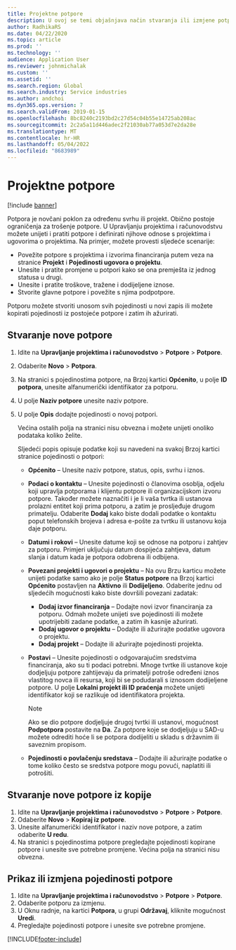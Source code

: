 ```yaml
---
title: Projektne potpore
description: U ovoj se temi objašnjava način stvaranja ili izmjene potpore.
author: RadhikaRS
ms.date: 04/22/2020
ms.topic: article
ms.prod: ''
ms.technology: ''
audience: Application User
ms.reviewer: johnmichalak
ms.custom: ''
ms.assetid: ''
ms.search.region: Global
ms.search.industry: Service industries
ms.author: andchoi
ms.dyn365.ops.version: 7
ms.search.validFrom: 2019-01-15
ms.openlocfilehash: 8bc8240c2193bd2c27d54c04b55e14725ab208ac
ms.sourcegitcommit: 2c2a5a11d446adec2f21030ab77a053d7e2da28e
ms.translationtype: MT
ms.contentlocale: hr-HR
ms.lasthandoff: 05/04/2022
ms.locfileid: "8683989"
---
```

# <a name="project-grants"></a>Projektne potpore

[!include [banner](../includes/banner.md)]

Potpora je novčani poklon za određenu svrhu ili projekt. Obično postoje ograničenja za trošenje potpore. U Upravljanju projektima i računovodstvu možete unijeti i pratiti potpore i definirati njihove odnose s projektima i ugovorima o projektima. Na primjer, možete provesti sljedeće scenarije:

- Povežite potpore s projektima i izvorima financiranja putem veza na stranice **Projekt** i **Pojedinosti ugovora o projektu**.
- Unesite i pratite promjene u potpori kako se ona premješta iz jednog statusa u drugi.
- Unesite i pratite troškove, tražene i dodijeljene iznose.
- Stvorite glavne potpore i povežite s njima podpotpore.

Potporu možete stvoriti unosom svih pojedinosti u novi zapis ili možete kopirati pojedinosti iz postojeće potpore i zatim ih ažurirati.

## <a name="create-a-new-grant"></a>Stvaranje nove potpore

1. Idite na **Upravljanje projektima i računovodstvo** \> **Potpore** \> **Potpore**.
2. Odaberite **Novo** \> **Potpora**.
3. Na stranici s pojedinostima potpore, na Brzoj kartici **Općenito**, u polje **ID potpora**, unesite alfanumerički identifikator za potporu.
4. U polje **Naziv potpore** unesite naziv potpore.
5. U polje **Opis** dodajte pojedinosti o novoj potpori.

    Većina ostalih polja na stranici nisu obvezna i možete unijeti onoliko podataka koliko želite.

    Sljedeći popis opisuje podatke koji su navedeni na svakoj Brzoj kartici stranice pojedinosti o potpori:

    - **Općenito** – Unesite naziv potpore, status, opis, svrhu i iznos.
    - **Podaci o kontaktu** – Unesite pojedinosti o članovima osoblja, odjelu koji upravlja potporama i klijentu potpore ili organizacijskom izvoru potpore. Također možete naznačiti i je li vaša tvrtka ili ustanova prolazni entitet koji prima potporu, a zatim je prosljeđuje drugom primatelju. Odaberite **Dodaj** kako biste dodali podatke o kontaktu poput telefonskih brojeva i adresa e-pošte za tvrtku ili ustanovu koja daje potporu.
    - **Datumi i rokovi** – Unesite datume koji se odnose na potporu i zahtjev za potporu. Primjeri uključuju datum dospijeća zahtjeva, datum slanja i datum kada je potpora odobrena ili odbijena.
    - **Povezani projekti i ugovori o projektu** – Na ovu Brzu karticu možete unijeti podatke samo ako je polje **Status potpore** na Brzoj kartici **Općenito** postavljen na **Aktivno** ili **Dodijeljeno**. Odaberite jednu od sljedećih mogućnosti kako biste dovršili povezani zadatak:

        - **Dodaj izvor financiranja** – Dodajte novi izvor financiranja za potporu. Odmah možete unijeti sve pojedinosti ili možete upotrijebiti zadane podatke, a zatim ih kasnije ažurirati.
        - **Dodaj ugovor o projektu** – Dodajte ili ažurirajte podatke ugovora o projektu.
        - **Dodaj projekt** – Dodajte ili ažurirajte pojedinosti projekta.

    - **Postavi** – Unesite pojedinosti o odgovarajućim sredstvima financiranja, ako su ti podaci potrebni. Mnoge tvrtke ili ustanove koje dodjeljuju potpore zahtijevaju da primatelji potroše određeni iznos vlastitog novca ili resursa, koji bi se podudarali s iznosom dodijeljene potpore. U polje **Lokalni projekt ili ID praćenja** možete unijeti identifikator koji se razlikuje od identifikatora projekta.

        > [!NOTE]
        > Ako se dio potpore dodjeljuje drugoj tvrtki ili ustanovi, mogućnost **Podpotpora** postavite na **Da**. Za potpore koje se dodjeljuju u SAD-u možete odrediti hoće li se potpora dodijeliti u skladu s državnim ili saveznim propisom.

    - **Pojedinosti o povlačenju sredstava** – Dodajte ili ažurirajte podatke o tome koliko često se sredstva potpore mogu povući, naplatiti ili potrošiti.

## <a name="create-a-new-grant-from-a-copy"></a>Stvaranje nove potpore iz kopije

1. Idite na **Upravljanje projektima i računovodstvo** \> **Potpore** \> **Potpore**.
2. Odaberite **Novo** \> **Kopiraj iz potpore**.
3. Unesite alfanumerički identifikator i naziv nove potpore, a zatim odaberite **U redu**.
4. Na stranici s pojedinostima potpore pregledajte pojedinosti kopirane potpore i unesite sve potrebne promjene. Većina polja na stranici nisu obvezna.

## <a name="view-or-modify-grant-details"></a>Prikaz ili izmjena pojedinosti potpore

1. Idite na **Upravljanje projektima i računovodstvo** \> **Potpore** \> **Potpore**.
2. Odaberite potporu za izmjenu.
3. U Oknu radnje, na kartici **Potpora**, u grupi **Održavaj**, kliknite mogućnost **Uredi**.
4. Pregledajte pojedinosti potpore i unesite sve potrebne promjene.


[!INCLUDE[footer-include](../includes/footer-banner.md)]
